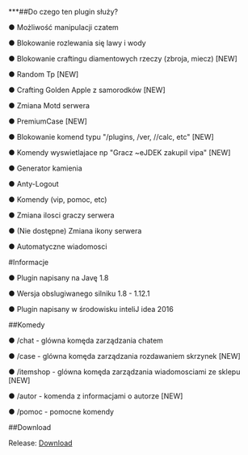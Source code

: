 ***##Do czego ten plugin służy?

● Możliwość manipulacji czatem

● Blokowanie rozlewania się lawy i wody

● Blokowanie craftingu diamentowych rzeczy (zbroja, miecz) [NEW]

● Random Tp [NEW] 

● Crafting Golden Apple z samorodków [NEW]

● Zmiana Motd serwera

● PremiumCase [NEW] 

● Blokowanie komend typu "/plugins, /ver, //calc, etc" [NEW]

● Komendy wyswietlajace np "Gracz ~eJDEK zakupil vipa" [NEW]

● Generator kamienia

● Anty-Logout

● Komendy (vip, pomoc, etc)

● Zmiana ilosci graczy serwera

● (Nie dostępne) Zmiana ikony serwera

● Automatyczne wiadomosci

#Informacje

● Plugin napisany na Javę 1.8

● Wersja obslugiwanego silniku 1.8 - 1.12.1

● Plugin napisany w środowisku inteliJ idea 2016

##Komedy

● /chat - glówna komęda zarządzania chatem

● /case - glówna komęda zarządzania rozdawaniem skrzynek [NEW]

● /itemshop - glówna komęda zarządzania wiadomosciami ze sklepu [NEW]

● /autor - komenda z informacjami o autorze [NEW]

● /pomoc - pomocne komendy

##Download

Release: <a href="http://www47.zippyshare.com/v/v3wslEtF/file.html">Download</a>
